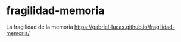 # fragilidad-memoria
La fragilidad de la memoria
https://gabriel-lucas.github.io/fragilidad-memoria/
